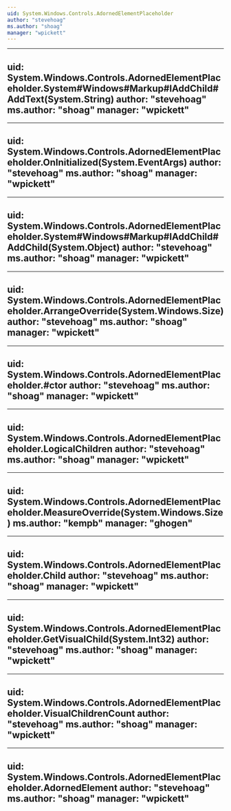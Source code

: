 ```yaml
---
uid: System.Windows.Controls.AdornedElementPlaceholder
author: "stevehoag"
ms.author: "shoag"
manager: "wpickett"
---
```


---
uid: System.Windows.Controls.AdornedElementPlaceholder.System#Windows#Markup#IAddChild#AddText(System.String)
author: "stevehoag"
ms.author: "shoag"
manager: "wpickett"
---

---
uid: System.Windows.Controls.AdornedElementPlaceholder.OnInitialized(System.EventArgs)
author: "stevehoag"
ms.author: "shoag"
manager: "wpickett"
---

---
uid: System.Windows.Controls.AdornedElementPlaceholder.System#Windows#Markup#IAddChild#AddChild(System.Object)
author: "stevehoag"
ms.author: "shoag"
manager: "wpickett"
---

---
uid: System.Windows.Controls.AdornedElementPlaceholder.ArrangeOverride(System.Windows.Size)
author: "stevehoag"
ms.author: "shoag"
manager: "wpickett"
---

---
uid: System.Windows.Controls.AdornedElementPlaceholder.#ctor
author: "stevehoag"
ms.author: "shoag"
manager: "wpickett"
---

---
uid: System.Windows.Controls.AdornedElementPlaceholder.LogicalChildren
author: "stevehoag"
ms.author: "shoag"
manager: "wpickett"
---

---
uid: System.Windows.Controls.AdornedElementPlaceholder.MeasureOverride(System.Windows.Size)
ms.author: "kempb"
manager: "ghogen"
---

---
uid: System.Windows.Controls.AdornedElementPlaceholder.Child
author: "stevehoag"
ms.author: "shoag"
manager: "wpickett"
---

---
uid: System.Windows.Controls.AdornedElementPlaceholder.GetVisualChild(System.Int32)
author: "stevehoag"
ms.author: "shoag"
manager: "wpickett"
---

---
uid: System.Windows.Controls.AdornedElementPlaceholder.VisualChildrenCount
author: "stevehoag"
ms.author: "shoag"
manager: "wpickett"
---

---
uid: System.Windows.Controls.AdornedElementPlaceholder.AdornedElement
author: "stevehoag"
ms.author: "shoag"
manager: "wpickett"
---
